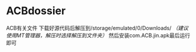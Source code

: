 # ACBdossier
ACB有关文件
下载好源代码后解压到/storage/emulated/0/Downloads/
_（建议使用MT管理器，解压时选择解压到文件夹）_
然后安装com.ACB.jin.apk最后运行即可
